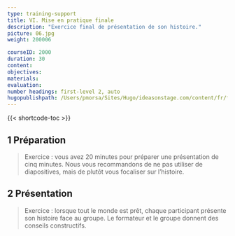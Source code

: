 ```yaml
---
type: training-support
title: VI. Mise en pratique finale
description: "Exercice final de présentation de son histoire."
picture: 06.jpg
weight: 200006

courseID: 2000
duration: 30
content:
objectives:
materials:
evaluation:
number headings: first-level 2, auto
hugopublishpath: /Users/pmorsa/Sites/Hugo/ideasonstage.com/content/fr/formations-prise-de-parole-en-public/supports/storytellingv2/06-mise-en-pratique/index.md
---
```


{{< shortcode-toc >}}

## 1 Préparation

> Exercice : vous avez 20 minutes pour préparer une présentation de cinq minutes. Nous vous recommandons de ne pas utiliser de diapositives, mais de plutôt vous focaliser sur l’histoire.


## 2 Présentation

> Exercice : lorsque tout le monde est prêt, chaque participant présente son histoire face au groupe. Le formateur et le groupe donnent des conseils constructifs.

